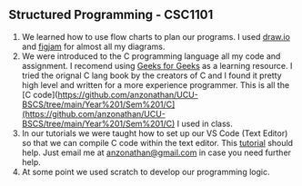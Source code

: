 
## Structured Programming - CSC1101

1. We learned how to use flow charts to plan our programs. I used [draw.io](https://app.diagrams.net/) and [figjam](https://www.figma.com/figjam/) for almost all my diagrams.
2. We were introduced to the C programming language all my code and assignment. I recomend using [Geeks for Geeks](https://www.geeksforgeeks.org/c-programming-language/) as a learning resource. I tried the orignal C lang book by the creators of C and I found it pretty high level and written for a more experience programmer. This is all the [C code](https://github.com/anzonathan/UCU-BSCS/tree/main/Year%201/Sem%201/C](https://github.com/anzonathan/UCU-BSCS/tree/main/Year%201/Sem%201/C) I used in class. 
3. In our tutorials we were taught how to set up our VS Code (Text Editor) so that we can compile C code within the text editor. This [tutorial](https://www.youtube.com/watch?v=9VE7p-he4fA) should help. Just email me at anzonathan@gmail.com in case you need further help.
4. At some point we used scratch to develop our programming logic. 
